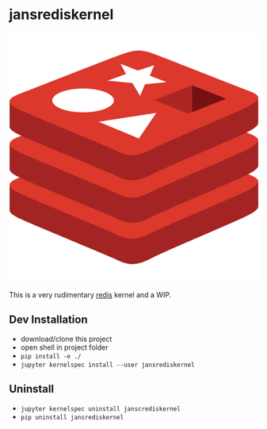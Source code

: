 # jansrediskernel

![Logo](jansrediskernel/logo-svg.svg)

This is a very rudimentary [redis](https://redis.io) kernel and a WIP.

[comment]: <> (## Installation)

[comment]: <> (- install redis from your distro's package manager)
[comment]: <> (- get the kernel module via pip)
[comment]: <> (- `pip install janrediskernel`)
[comment]: <> (- then install kernelspec)
[comment]: <> (- `jansrediskernel`)

## Dev Installation

- download/clone this project
- open shell in project folder
- `pip install -e ./`
- `jupyter kernelspec install --user jansrediskernel`

## Uninstall

- `jupyter kernelspec uninstall janscrediskernel`
- `pip uninstall jansrediskernel`
